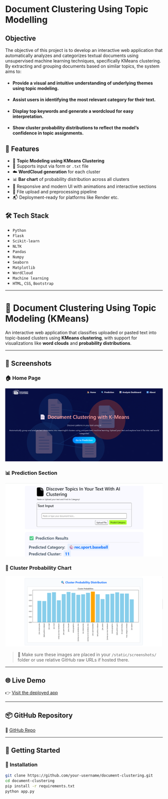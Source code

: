 
# Document Clustering Using Topic Modelling

## Objective

The objective of this project is to develop an interactive web application that automatically analyzes and categorizes textual documents using unsupervised machine learning techniques, specifically KMeans clustering. By extracting and grouping documents based on similar topics, the system aims to:

- #### Provide a visual and intuitive understanding of underlying themes using topic modeling.

- #### Assist users in identifying the most relevant category for their text.

- #### Display top keywords and generate a wordcloud for easy interpretation.

- #### Show cluster probability distributions to reflect the model’s confidence in topic assignments.

 
## 🚀 Features

- 🧠 **Topic Modeling using KMeans Clustering**
- 📄 Supports input via form or `.txt` file
- ☁️ **WordCloud generation** for each cluster
- 📊 **Bar chart** of probability distribution across all clusters
- 🎨 Responsive and modern UI with animations and interactive sections
- 📁 File upload and preprocessing pipeline
- 📬 Deployment-ready for platforms like Render etc.

## 🛠️ Tech Stack

- `Python`
- `Flask`
- `Scikit-learn`
- `NLTK`
- `Pandas`
- `Numpy`
- `Seaborn`
- `Matplotlib`
- `WordCloud`
- `Machine learning`
- `HTML`, `CSS`, `Bootstrap`

---

# 🧠 Document Clustering Using Topic Modeling (KMeans)

An interactive web application that classifies uploaded or pasted text into topic-based clusters using **KMeans clustering**, with support for visualizations like **word clouds** and **probability distributions**.

---

## 📸 Screenshots

### 🏠 Home Page
![Home Screenshot](Project%20Snapshots/Screenshot%202025-07-07%20231822.png)

### 📊 Prediction Section
![Prediction Result](Project%20Snapshots/Screenshot%202025-07-07%20233143.png)

### 🔢 Cluster Probability Chart
![Cluster Probability](Project%20Snapshots/Screenshot%202025-07-08%20112950.png)

> 📝 Make sure these images are placed in your `/static/screenshots/` folder or use relative GitHub raw URLs if hosted there.

---

## 🌐 Live Demo

👉 [Visit the deployed app](https://document-clustering-using-topic-modelling.onrender.com)

---

## 📦 GitHub Repository

🔗 [GitHub Repo](https://github.com/satendra27/Document-Clustering-Using-Topic-Modelling.git)

---

## 🚀 Getting Started

### 🔧 Installation

```bash
git clone https://github.com/your-username/document-clustering.git
cd document-clustering
pip install -r requirements.txt
python app.py


